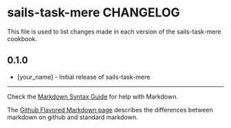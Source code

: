 sails-task-mere CHANGELOG
=========================

This file is used to list changes made in each version of the sails-task-mere cookbook.

0.1.0
-----
- [your_name] - Initial release of sails-task-mere

- - -
Check the [Markdown Syntax Guide](http://daringfireball.net/projects/markdown/syntax) for help with Markdown.

The [Github Flavored Markdown page](http://github.github.com/github-flavored-markdown/) describes the differences between markdown on github and standard markdown.
